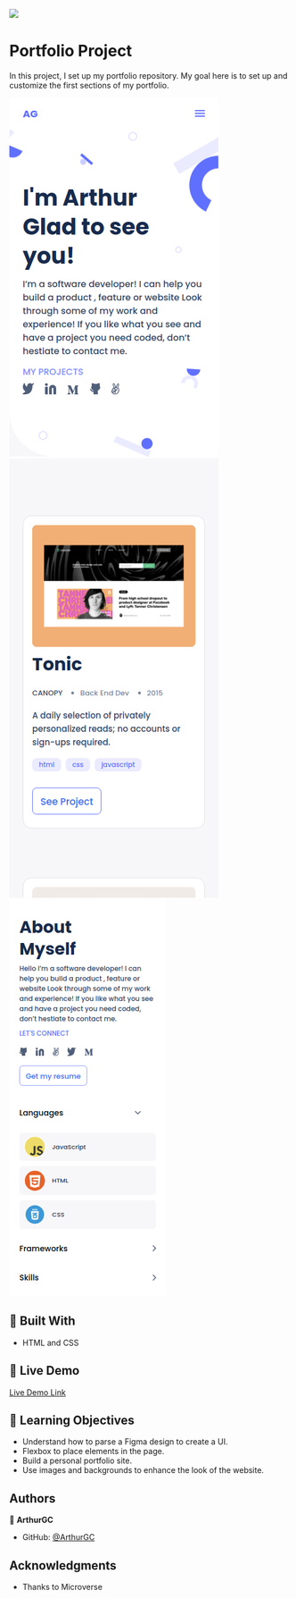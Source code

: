 ![](https://img.shields.io/badge/Microverse-blueviolet)

# Portfolio Project

In this project, I set up my portfolio repository. My goal here is to set up and customize the first sections of my portfolio.

![screenshot](/images/mobile_preview_v1.png)
![screenshot](/images/mobile_preview_v2.png)
![screenshot](/images/mobile_preview_v3.png)
## :hammer: Built With

- HTML and CSS

## :red_circle: Live Demo

[Live Demo Link](https://arthurgc.github.io/portfolio-microverse/)

## :blue_book: Learning Objectives

- Understand how to parse a Figma design to create a UI.
- Flexbox to place elements in the page.
- Build a personal portfolio site.
- Use images and backgrounds to enhance the look of the website.

## Authors

👤 **ArthurGC**

- GitHub: [@ArthurGC](https://github.com/ArthurGC)

## Acknowledgments

- Thanks to Microverse

